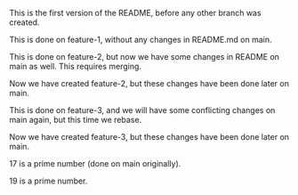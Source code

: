 This is the first version of the README, before any other branch was created.

This is done on feature-1, without any changes in README.md on main.

This is done on feature-2, but now we have some changes in README on main as well. This requires merging.

Now we have created feature-2, but these changes have been done later on main.

This is done on feature-3, and we will have some conflicting changes on main again, but this time we rebase.

Now we have created feature-3, but these changes have been done later on main.

17 is a prime number (done on main originally).

19 is a prime number.